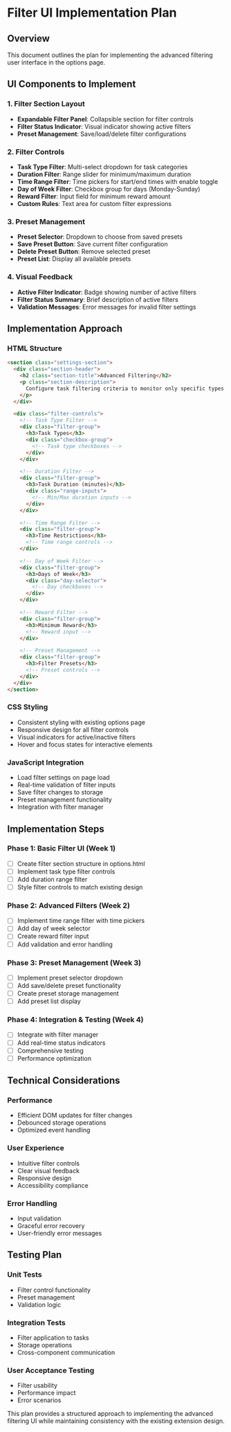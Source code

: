 # Filter UI Implementation Plan

## Overview
This document outlines the plan for implementing the advanced filtering user interface in the options page.

## UI Components to Implement

### 1. Filter Section Layout
- **Expandable Filter Panel**: Collapsible section for filter controls
- **Filter Status Indicator**: Visual indicator showing active filters
- **Preset Management**: Save/load/delete filter configurations

### 2. Filter Controls
- **Task Type Filter**: Multi-select dropdown for task categories
- **Duration Filter**: Range slider for minimum/maximum duration
- **Time Range Filter**: Time pickers for start/end times with enable toggle
- **Day of Week Filter**: Checkbox group for days (Monday-Sunday)
- **Reward Filter**: Input field for minimum reward amount
- **Custom Rules**: Text area for custom filter expressions

### 3. Preset Management
- **Preset Selector**: Dropdown to choose from saved presets
- **Save Preset Button**: Save current filter configuration
- **Delete Preset Button**: Remove selected preset
- **Preset List**: Display all available presets

### 4. Visual Feedback
- **Active Filter Indicator**: Badge showing number of active filters
- **Filter Status Summary**: Brief description of active filters
- **Validation Messages**: Error messages for invalid filter settings

## Implementation Approach

### HTML Structure
```html
<section class="settings-section">
  <div class="section-header">
    <h2 class="section-title">Advanced Filtering</h2>
    <p class="section-description">
      Configure task filtering criteria to monitor only specific types of tasks
    </p>
  </div>

  <div class="filter-controls">
    <!-- Task Type Filter -->
    <div class="filter-group">
      <h3>Task Types</h3>
      <div class="checkbox-group">
        <!-- Task type checkboxes -->
      </div>
    </div>

    <!-- Duration Filter -->
    <div class="filter-group">
      <h3>Task Duration (minutes)</h3>
      <div class="range-inputs">
        <!-- Min/Max duration inputs -->
      </div>
    </div>

    <!-- Time Range Filter -->
    <div class="filter-group">
      <h3>Time Restrictions</h3>
      <!-- Time range controls -->
    </div>

    <!-- Day of Week Filter -->
    <div class="filter-group">
      <h3>Days of Week</h3>
      <div class="day-selector">
        <!-- Day checkboxes -->
      </div>
    </div>

    <!-- Reward Filter -->
    <div class="filter-group">
      <h3>Minimum Reward</h3>
      <!-- Reward input -->
    </div>

    <!-- Preset Management -->
    <div class="filter-group">
      <h3>Filter Presets</h3>
      <!-- Preset controls -->
    </div>
  </div>
</section>
```

### CSS Styling
- Consistent styling with existing options page
- Responsive design for all filter controls
- Visual indicators for active/inactive filters
- Hover and focus states for interactive elements

### JavaScript Integration
- Load filter settings on page load
- Real-time validation of filter inputs
- Save filter changes to storage
- Preset management functionality
- Integration with filter manager

## Implementation Steps

### Phase 1: Basic Filter UI (Week 1)
- [ ] Create filter section structure in options.html
- [ ] Implement task type filter controls
- [ ] Add duration range filter
- [ ] Style filter controls to match existing design

### Phase 2: Advanced Filters (Week 2)
- [ ] Implement time range filter with time pickers
- [ ] Add day of week selector
- [ ] Create reward filter input
- [ ] Add validation and error handling

### Phase 3: Preset Management (Week 3)
- [ ] Implement preset selector dropdown
- [ ] Add save/delete preset functionality
- [ ] Create preset storage management
- [ ] Add preset list display

### Phase 4: Integration & Testing (Week 4)
- [ ] Integrate with filter manager
- [ ] Add real-time status indicators
- [ ] Comprehensive testing
- [ ] Performance optimization

## Technical Considerations

### Performance
- Efficient DOM updates for filter changes
- Debounced storage operations
- Optimized event handling

### User Experience
- Intuitive filter controls
- Clear visual feedback
- Responsive design
- Accessibility compliance

### Error Handling
- Input validation
- Graceful error recovery
- User-friendly error messages

## Testing Plan

### Unit Tests
- Filter control functionality
- Preset management
- Validation logic

### Integration Tests
- Filter application to tasks
- Storage operations
- Cross-component communication

### User Acceptance Testing
- Filter usability
- Performance impact
- Error scenarios

This plan provides a structured approach to implementing the advanced filtering UI while maintaining consistency with the existing extension design.

